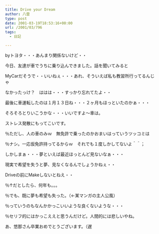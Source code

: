 ```yaml
---
title: Drive your Dream
author: 八雲
type: post
date: 2001-03-19T18:53:16+00:00
url: /2001/03/796
tags:
  - 日記

---
```

byトヨタ・・・あんまり関係ないけど・・

今日、友達が車でうちに乗り込んできました。話を聞いてみると
  
MyCarだそうで・・いいねぇ・・・あれ、そういえば私も教習所行ってるんじゃ
  
なかったっけ？　ははは・・・すっかり忘れてたよ・・
  
最後に車運転したのは１月１３日ね・・・２ヶ月もほっといたのかぁ・・・
  
そろそろとりいこうかな・・・いいですよ～車は。
  
ストレス発散にもってこいです。
  
％ただし、人の車のみｗ　無免許で乗ったのかおまいはっていうツッコミは
  
％ナシ。一応仮免許持ってるからｗ　それでも１度しかしてないよ＾＾；
  
しかしまぁ・・・夢といえば最近ほっとんど見ないなぁ・・・
  
現実で希望を失うと夢、見なくなるんでしょうかねぇ・・
  
Driveの前にMakeしないとねえ・・
  
％↑だとしたら、何年も。。。
  
％でも、既に夢も希望も失った。（←某マンガの主人公風）
  
％っていうのもなんかかっこいいような良くないような・・・
  
％セリフ的にはかっこええと思うんだけど。人間的には悲しいやね。

あ、悠那さん卒業おめでとうございます。（遅
